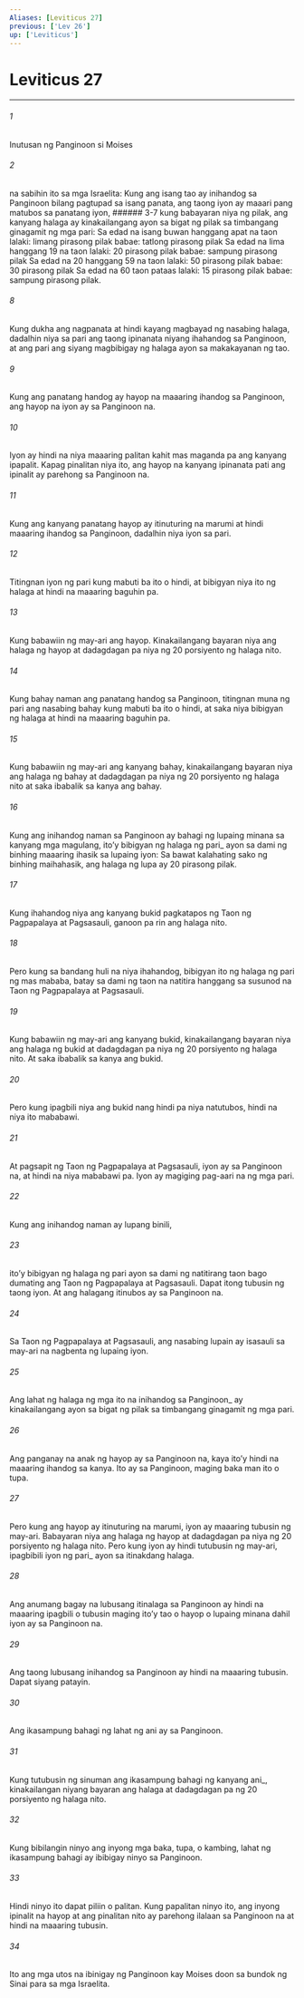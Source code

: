 ```yaml
---
Aliases: [Leviticus 27]
previous: ['Lev 26']
up: ['Leviticus']
---
```

# Leviticus 27

***






















###### 1 










Inutusan ng Panginoon si Moises 





















###### 2 










na sabihin ito sa mga Israelita: Kung ang isang tao ay inihandog sa Panginoon bilang pagtupad sa isang panata, ang taong iyon ay maaari pang matubos sa panatang iyon, ###### 3-7 kung babayaran niya ng pilak, ang kanyang halaga ay kinakailangang ayon sa bigat ng pilak sa timbangang ginagamit ng mga pari: Sa edad na isang buwan hanggang apat na taon lalaki: limang pirasong pilak babae: tatlong pirasong pilak Sa edad na lima hanggang 19 na taon lalaki: 20 pirasong pilak babae: sampung pirasong pilak Sa edad na 20 hanggang 59 na taon lalaki: 50 pirasong pilak babae: 30 pirasong pilak Sa edad na 60 taon pataas lalaki: 15 pirasong pilak babae: sampung pirasong pilak. 





















###### 8 










Kung dukha ang nagpanata at hindi kayang magbayad ng nasabing halaga, dadalhin niya sa pari ang taong ipinanata niyang ihahandog sa Panginoon, at ang pari ang siyang magbibigay ng halaga ayon sa makakayanan ng tao. 





















###### 9 










Kung ang panatang handog ay hayop na maaaring ihandog sa Panginoon, ang hayop na iyon ay sa Panginoon na. 





















###### 10 










Iyon ay hindi na niya maaaring palitan kahit mas maganda pa ang kanyang ipapalit. Kapag pinalitan niya ito, ang hayop na kanyang ipinanata pati ang ipinalit ay parehong sa Panginoon na. 





















###### 11 










Kung ang kanyang panatang hayop ay itinuturing na marumi at hindi maaaring ihandog sa Panginoon, dadalhin niya iyon sa pari. 





















###### 12 










Titingnan iyon ng pari kung mabuti ba ito o hindi, at bibigyan niya ito ng halaga at hindi na maaaring baguhin pa. 





















###### 13 










Kung babawiin ng may-ari ang hayop. Kinakailangang bayaran niya ang halaga ng hayop at dadagdagan pa niya ng 20 porsiyento ng halaga nito. 





















###### 14 










Kung bahay naman ang panatang handog sa Panginoon, titingnan muna ng pari ang nasabing bahay kung mabuti ba ito o hindi, at saka niya bibigyan ng halaga at hindi na maaaring baguhin pa. 





















###### 15 










Kung babawiin ng may-ari ang kanyang bahay, kinakailangang bayaran niya ang halaga ng bahay at dadagdagan pa niya ng 20 porsiyento ng halaga nito at saka ibabalik sa kanya ang bahay. 





















###### 16 










Kung ang inihandog naman sa Panginoon ay bahagi ng lupaing minana sa kanyang mga magulang, itoʼy bibigyan ng halaga ng pari_ ayon sa dami ng binhing maaaring ihasik sa lupaing iyon: Sa bawat kalahating sako ng binhing maihahasik, ang halaga ng lupa ay 20 pirasong pilak. 





















###### 17 










Kung ihahandog niya ang kanyang bukid pagkatapos ng Taon ng Pagpapalaya at Pagsasauli, ganoon pa rin ang halaga nito. 





















###### 18 










Pero kung sa bandang huli na niya ihahandog, bibigyan ito ng halaga ng pari ng mas mababa, batay sa dami ng taon na natitira hanggang sa susunod na Taon ng Pagpapalaya at Pagsasauli. 





















###### 19 










Kung babawiin ng may-ari ang kanyang bukid, kinakailangang bayaran niya ang halaga ng bukid at dadagdagan pa niya ng 20 porsiyento ng halaga nito. At saka ibabalik sa kanya ang bukid. 





















###### 20 










Pero kung ipagbili niya ang bukid nang hindi pa niya natutubos, hindi na niya ito mababawi. 





















###### 21 










At pagsapit ng Taon ng Pagpapalaya at Pagsasauli, iyon ay sa Panginoon na, at hindi na niya mababawi pa. Iyon ay magiging pag-aari na ng mga pari. 





















###### 22 










Kung ang inihandog naman ay lupang binili, 





















###### 23 










itoʼy bibigyan ng halaga ng pari ayon sa dami ng natitirang taon bago dumating ang Taon ng Pagpapalaya at Pagsasauli. Dapat itong tubusin ng taong iyon. At ang halagang itinubos ay sa Panginoon na. 





















###### 24 










Sa Taon ng Pagpapalaya at Pagsasauli, ang nasabing lupain ay isasauli sa may-ari na nagbenta ng lupaing iyon. 





















###### 25 










Ang lahat ng halaga ng mga ito na inihandog sa Panginoon_ ay kinakailangang ayon sa bigat ng pilak sa timbangang ginagamit ng mga pari. 





















###### 26 










Ang panganay na anak ng hayop ay sa Panginoon na, kaya itoʼy hindi na maaaring ihandog sa kanya. Ito ay sa Panginoon, maging baka man ito o tupa. 





















###### 27 










Pero kung ang hayop ay itinuturing na marumi, iyon ay maaaring tubusin ng may-ari. Babayaran niya ang halaga ng hayop at dadagdagan pa niya ng 20 porsiyento ng halaga nito. Pero kung iyon ay hindi tutubusin ng may-ari, ipagbibili iyon ng pari_ ayon sa itinakdang halaga. 





















###### 28 










Ang anumang bagay na lubusang itinalaga sa Panginoon ay hindi na maaaring ipagbili o tubusin maging itoʼy tao o hayop o lupaing minana dahil iyon ay sa Panginoon na. 





















###### 29 










Ang taong lubusang inihandog sa Panginoon ay hindi na maaaring tubusin. Dapat siyang patayin. 





















###### 30 










Ang ikasampung bahagi ng lahat ng ani ay sa Panginoon. 





















###### 31 










Kung tutubusin ng sinuman ang ikasampung bahagi ng kanyang ani_, kinakailangan niyang bayaran ang halaga at dadagdagan pa ng 20 porsiyento ng halaga nito. 





















###### 32 










Kung bibilangin ninyo ang inyong mga baka, tupa, o kambing, lahat ng ikasampung bahagi ay ibibigay ninyo sa Panginoon. 





















###### 33 










Hindi ninyo ito dapat piliin o palitan. Kung papalitan ninyo ito, ang inyong ipinalit na hayop at ang pinalitan nito ay parehong ilalaan sa Panginoon na at hindi na maaaring tubusin. 





















###### 34 










Ito ang mga utos na ibinigay ng Panginoon kay Moises doon sa bundok ng Sinai para sa mga Israelita.
